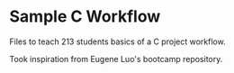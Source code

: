 # Sample C Workflow
Files to teach 213 students basics of a C project workflow.

Took inspiration from Eugene Luo's bootcamp repository.
